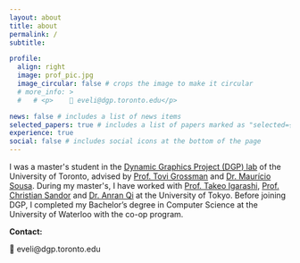 ```yaml
---
layout: about
title: about
permalink: /
subtitle:

profile:
  align: right
  image: prof_pic.jpg
  image_circular: false # crops the image to make it circular
  # more_info: >
  #   # <p>    📧 eveli@dgp.toronto.edu</p>

news: false # includes a list of news items
selected_papers: true # includes a list of papers marked as "selected={true}"
experience: true
social: false # includes social icons at the bottom of the page
---
```


<!-- Put your address / P.O. box / other info right below your picture. You can also disable any of these elements by editing `profile` property of the YAML header of your `_pages/about.md`. Edit `_bibliography/papers.bib` and Jekyll will render your [publications page](/al-folio/publications/) automatically. -->

I was a master's student in the [Dynamic Graphics Project (DGP) lab](https://www.dgp.toronto.edu/) of the University of Toronto, advised by [Prof. Tovi Grossman](https://www.tovigrossman.com) and [Dr. Maurício Sousa](https://mauriciosousa.github.io/). During my master's, I have worked with [Prof. Takeo Igarashi](https://www-ui.is.s.u-tokyo.ac.jp/~takeo/), [Prof. Christian Sandor](https://drsandor.net/) and [Dr. Anran Qi](https://anranqi.github.io/) at the University of Tokyo. Before joining DGP, I completed my Bachelor’s degree in Computer Science at the University of Waterloo with the co-op program.

<strong>Contact:</strong>
<p>    📧 eveli@dgp.toronto.edu</p>

<!-- <strong>Research interests:</strong>

Human-Computer Interaction, User Interface, VR/AR, Human-Centered AI -->